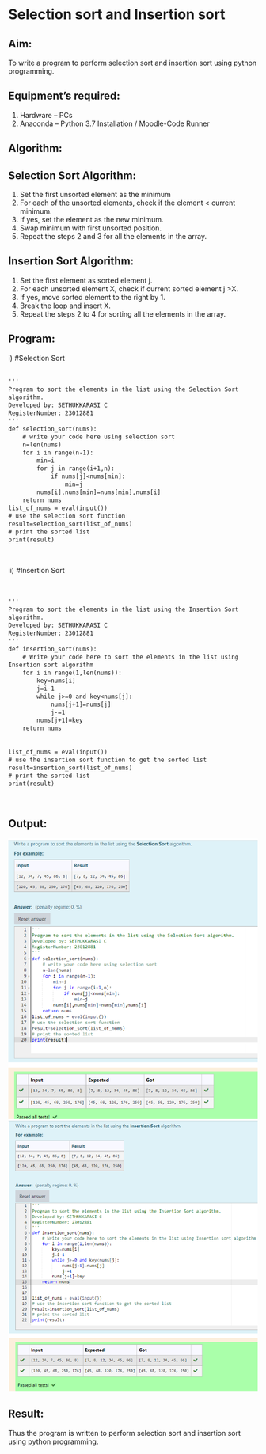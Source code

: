 # Selection sort and Insertion sort
## Aim:
To write a program to perform selection sort and insertion sort using python programming.
## Equipment’s required:
1.	Hardware – PCs
2.	Anaconda – Python 3.7 Installation / Moodle-Code Runner
## Algorithm:
## Selection Sort Algorithm:
1.	Set the first unsorted element as the minimum
2.	For each of the unsorted elements, check if the element < current minimum.
3.	If yes, set the element as the new minimum.
4.	Swap minimum with first unsorted position.
5.	Repeat the steps 2 and 3 for all the elements in the array.
## Insertion Sort Algorithm:
1.	Set the first element as sorted element j.
2.	For each unsorted element X, check if current sorted element j >X.
3.	If yes, move sorted element to the right by 1.
4.	Break the loop and insert X.
5.	Repeat the steps 2 to 4 for sorting all the elements in the array.
## Program:
i)	#Selection Sort
```

''' 
Program to sort the elements in the list using the Selection Sort algorithm.
Developed by: SETHUKKARASI C
RegisterNumber: 23012881
'''
def selection_sort(nums):
    # write your code here using selection sort
    n=len(nums)
    for i in range(n-1):
        min=i
        for j in range(i+1,n):
            if nums[j]<nums[min]:
                min=j
        nums[i],nums[min]=nums[min],nums[i]
    return nums
list_of_nums = eval(input())
# use the selection sort function
result=selection_sort(list_of_nums)
# print the sorted list
print(result)



```
ii)	#Insertion Sort
```


''' 
Program to sort the elements in the list using the Insertion Sort algorithm.
Developed by: SETHUKKARASI C
RegisterNumber: 23012881
'''
def insertion_sort(nums):
    # Write your code here to sort the elements in the list using Insertion sort algorithm
    for i in range(1,len(nums)):
        key=nums[i]
        j=i-1
        while j>=0 and key<nums[j]:
            nums[j+1]=nums[j]
            j-=1
        nums[j+1]=key
    return nums
    
    
list_of_nums = eval(input())
# use the insertion sort function to get the sorted list
result=insertion_sort(list_of_nums)
# print the sorted list
print(result)



```

## Output:
![output1](/1.png)
![output2](/2.png)
## Result:
Thus the program is written to perform selection sort and insertion sort using python programming.
